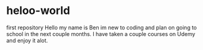 # heloo-world
first repository 
Hello my name is Ben im new to coding and plan on going to school in the next couple months. I have taken a couple courses on Udemy and enjoy it alot. 
